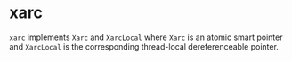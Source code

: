 # xarc
`xarc` implements `Xarc` and `XarcLocal` where `Xarc` is an atomic smart pointer and `XarcLocal` is the corresponding thread-local dereferenceable pointer.
